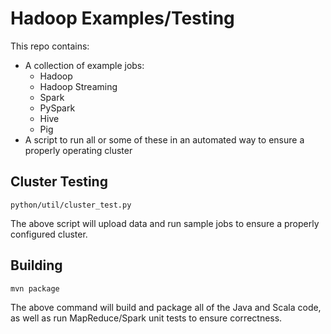 # Hadoop Examples/Testing

This repo contains:

* A collection of example jobs:
  * Hadoop
  * Hadoop Streaming
  * Spark
  * PySpark
  * Hive
  * Pig
* A script to run all or some of these in an automated way to ensure a properly
  operating cluster

## Cluster Testing

    python/util/cluster_test.py

The above script will upload data and run sample jobs to ensure a properly
configured cluster.

## Building

    mvn package

The above command will build and package all of the Java and Scala code, as
well as run MapReduce/Spark unit tests to ensure correctness.
